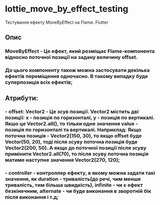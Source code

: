 # lottie_move_by_effect_testing

Тестування ефекту MoveByEffect на Flame. Flutter

## Опис
### MoveByEffect - Це ефект, який розміщає Flame-компонента відносно поточної позиції на задану величину offset.
### До цього компоненту також можна застосувати декілька ефектів переміщення одночасно. В такому випадку буде суперпозиція всіх ефектів;
## Атрибути:
### - offset: Vector2 - Це зсув позиції. Vector2 містить дві позиції: x - позиція по горизонталі, y - позиція по вертикалі. Якшо це Vector2.all(), то тільки одне значення value - позиція по горизонталі та вертикалі. Наприклад: Якщо поточна позиція - Vector2(150, 30), то якщо offset буде Vector(50, 20), тоді після зсуву поточна позиція буде Vector2(200, 50). А якщо до поточної позиції після зсуву примінити Vector2.all(70), то після зсуву поточна позиція матиме наступне значення Vector2(270, 120);
### - controller - контроллер ефекту, в якому можна задати такі значення, як duration - тривалість(до речі, чим менше тривалість, тим більша швидкість), infinite - чи є ефект безкінечним, alternate - чи буде виконання в зворотній бік після виконання і т.д;
